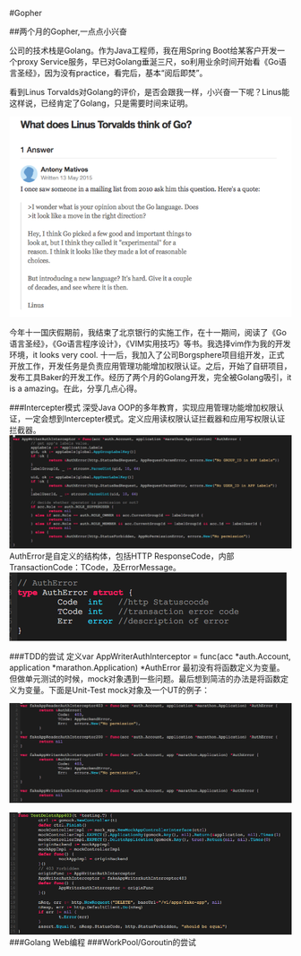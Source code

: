 #Gopher

##两个月的Gopher,一点点小兴奋

公司的技术栈是Golang。作为Java工程师，我在用Spring Boot给某客户开发一个proxy Service服务，早已对Golang垂涎三尺，so利用业余时间开始看《Go语言圣经》，因为没有practice，看完后，基本“阅后即焚”。

看到Linus Torvalds对Golang的评价，是否会跟我一样，小兴奋一下呢？Linus能这样说，已经肯定了Golang，只是需要时间来证明。

![image](https://github.com/fanfanbj/share/blob/master/5/linus.png)

今年十一国庆假期前，我结束了北京银行的实施工作，在十一期间，阅读了《Go语言圣经》，《Go语言程序设计》，《VIM实用技巧》等书。我选择vim作为我的开发环境，it looks very cool. 十一后，我加入了公司Borgsphere项目组开发，正式开放工作，开发任务是负责应用管理功能增加权限认证。之后，开始了自研项目，发布工具Baker的开发工作。经历了两个月的Golang开发，完全被Golang吸引，it is a amazing。在此，分享几点心得。

###Intercepter模式
深受Java OOP的多年教育，实现应用管理功能增加权限认证，一定会想到Intercepter模式。定义应用读权限认证拦截器和应用写权限认证拦截器。
![image](https://github.com/fanfanbj/share/blob/master/5/AppWriterAuthInterceptor.png)
AuthError是自定义的结构体，包括HTTP ResponseCode，内部TransactionCode：TCode，及ErrorMessage。
![image](https://github.com/fanfanbj/share/blob/master/5/AuthError.png)

###TDD的尝试
定义var AppWriterAuthInterceptor = func(acc *auth.Account, application *marathon.Application) *AuthError 最初没有将函数定义为变量。但做单元测试的时候，mock对象遇到一些问题。最后想到简洁的办法是将函数定义为变量。下面是Unit-Test mock对象及一个UT的例子：

![image](https://github.com/fanfanbj/share/blob/master/5/ut-1.png)

![image](https://github.com/fanfanbj/share/blob/master/5/ut-2.png)
###Golang Web编程
###WorkPool/Goroutin的尝试